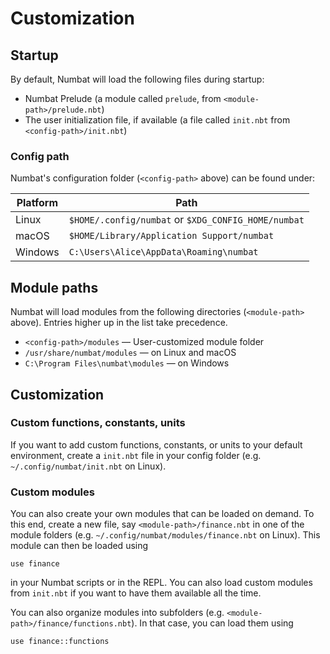 # Customization

## Startup

By default, Numbat will load the following files during startup:

- Numbat Prelude (a module called `prelude`, from `<module-path>/prelude.nbt`)
- The user initialization file, if available (a file called `init.nbt` from `<config-path>/init.nbt`)

### Config path

Numbat's configuration folder (`<config-path>` above) can be found under:

|Platform|Path|
|---|---|
|Linux|`$HOME/.config/numbat` or `$XDG_CONFIG_HOME/numbat`|
|macOS|`$HOME/Library/Application Support/numbat`|
|Windows|`C:\Users\Alice\AppData\Roaming\numbat`|

## Module paths

Numbat will load modules from the following directories (`<module-path>` above).
Entries higher up in the list take precedence.

* `<config-path>/modules` — User-customized module folder
* `/usr/share/numbat/modules` — on Linux and macOS
* `C:\Program Files\numbat\modules` — on Windows

## Customization

### Custom functions, constants, units

If you want to add custom functions, constants, or units to your default environment,
create a `init.nbt` file in your config folder (e.g. `~/.config/numbat/init.nbt` on Linux).

### Custom modules

You can also create your own modules that can be loaded on demand. To this end,
create a new file, say `<module-path>/finance.nbt` in one of the module folders (e.g. `~/.config/numbat/modules/finance.nbt` on Linux). This module can then be loaded using

``` numbat
use finance
```

in your Numbat scripts or in the REPL. You can also load custom modules from `init.nbt`
if you want to have them available all the time.

You can also organize modules into subfolders (e.g. `<module-path>/finance/functions.nbt`). In that case, you can load them using

``` numbat
use finance::functions
```
